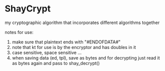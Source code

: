 # ShayCrypt
my cryptographic algorithm that incorporates different algorithms together 

notes for use:
1. make sure that plaintext ends with "#ENDOFDATA#"
2. note that kt for use is by the encryptor and has doubles in it
3. case sensitive, space sensitive ...
4. when saving data (ed, tpl), save as bytes and for decrypting just read it as bytes again and pass to shay_decrypt()
